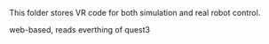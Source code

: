 This folder stores VR code for both simulation and real robot control.

web-based, reads everthing of quest3
